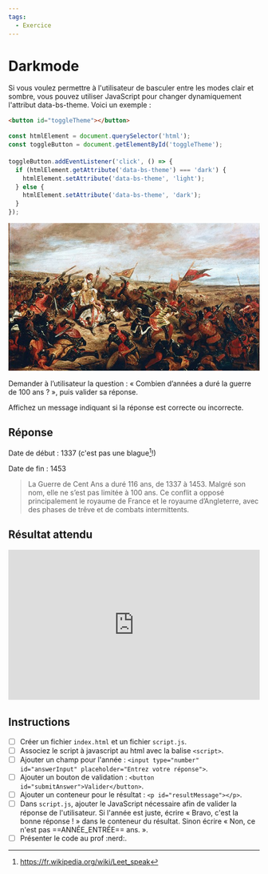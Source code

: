```yaml
---
tags:
  - Exercice
---
```


# Darkmode

Si vous voulez permettre à l'utilisateur de basculer entre les modes clair et sombre, vous pouvez utiliser JavaScript pour changer dynamiquement l'attribut data-bs-theme. Voici un exemple :

```html title="HTML"
<button id="toggleTheme"></button>
```

```js title="JavaScript"
const htmlElement = document.querySelector('html');
const toggleButton = document.getElementById('toggleTheme');

toggleButton.addEventListener('click', () => {
  if (htmlElement.getAttribute('data-bs-theme') === 'dark') {
    htmlElement.setAttribute('data-bs-theme', 'light');
  } else {
    htmlElement.setAttribute('data-bs-theme', 'dark');
  }
});
```

![](../exercices/100ans/cent-ans.jpg)

Demander à l’utilisateur la question : « Combien d’années a duré la guerre de 100 ans ? », puis valider sa réponse.

Affichez un message indiquant si la réponse est correcte ou incorrecte.

## Réponse

Date de début : 1337 (c'est pas une blague[^leet]!)

Date de fin : 1453

[^leet]: https://fr.wikipedia.org/wiki/Leet_speak

> La Guerre de Cent Ans a duré 116 ans, de 1337 à 1453. Malgré son nom, elle ne s’est pas limitée à 100 ans. Ce conflit a opposé principalement le royaume de France et le royaume d’Angleterre, avec des phases de trêve et de combats intermittents.

## Résultat attendu

<iframe height="300" style="width: 100%;" scrolling="no" title="100 ans Réponse" src="https://codepen.io/tim-momo/embed/jOjxqVL/afcf4b025a192a853d143a63cf298ca7?default-tab=result&theme-id=50173" frameborder="no" loading="lazy" allowtransparency="true" allowfullscreen="true">
  See the Pen <a href="https://codepen.io/tim-momo/pen/jOjxqVL/afcf4b025a192a853d143a63cf298ca7">
  100 ans Réponse</a> by TIM Montmorency (<a href="https://codepen.io/tim-momo">@tim-momo</a>)
  on <a href="https://codepen.io">CodePen</a>.
</iframe>

## Instructions

- [ ] Créer un fichier `index.html` et un fichier `script.js`.
- [ ] Associez le script à javascript au html avec la balise `<script>`.
- [ ] Ajouter un champ pour l'année : `<input type="number" id="answerInput" placeholder="Entrez votre réponse">`.
- [ ] Ajouter un bouton de validation : `<button id="submitAnswer">Valider</button>`.
- [ ] Ajouter un conteneur pour le résultat : `<p id="resultMessage"></p>`.
- [ ] Dans `script.js`, ajouter le JavaScript nécessaire afin de valider la réponse de l'utilisateur. Si l'année est juste, écrire « Bravo, c'est la bonne réponse ! » dans le conteneur du résultat. Sinon écrire « Non, ce n'est pas ==ANNÉE_ENTRÉE== ans. ».
- [ ] Présenter le code au prof :nerd:.